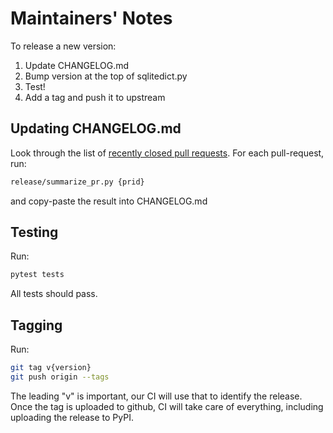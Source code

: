 # Maintainers' Notes

To release a new version:

1. Update CHANGELOG.md
2. Bump version at the top of sqlitedict.py
3. Test!
4. Add a tag and push it to upstream

## Updating CHANGELOG.md

Look through the list of [recently closed pull requests](https://github.com/RaRe-Technologies/sqlitedict/pulls?q=is%3Apr+is%3Aclosed).
For each pull-request, run:

```bash
release/summarize_pr.py {prid}
```

and copy-paste the result into CHANGELOG.md

## Testing

Run:

```bash
pytest tests
```

All tests should pass.

## Tagging

Run:

```bash
git tag v{version}
git push origin --tags
```

The leading "v" is important, our CI will use that to identify the release.
Once the tag is uploaded to github, CI will take care of everything, including uploading the release to PyPI.
